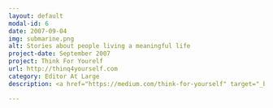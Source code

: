 ```yaml
---
layout: default
modal-id: 6
date: 2007-09-04
img: submarine.png
alt: Stories about people living a meaningful life
project-date: September 2007
project: Think For Yourelf
url: http://thinq4yourself.com
category: Editor At Large
description: <a href="https://medium.com/think-for-yourself" target="_blank">Think For Yourself</a> is a collection of stories about people living a meaningful life through experience and tapping into their human potential. It is also the publisher where Fedora is Editor At Large and writes for various outfits big and small.  

---
```

